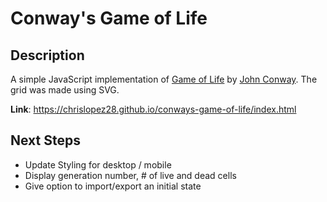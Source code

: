 # Conway's Game of Life

## Description
A simple JavaScript implementation of [Game of Life](https://en.wikipedia.org/wiki/Conway%27s_Game_of_Life) by [John Conway](https://en.wikipedia.org/wiki/John_Horton_Conway). The grid was made using SVG. 

**Link**: https://chrislopez28.github.io/conways-game-of-life/index.html 

## Next Steps 
* Update Styling for desktop / mobile
* Display generation number, # of live and dead cells
* Give option to import/export an initial state